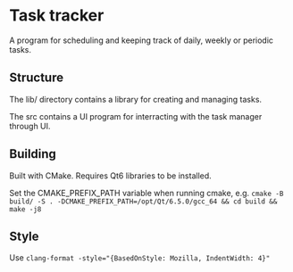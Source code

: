 # Task tracker

A program for scheduling and keeping track of daily, weekly or periodic tasks.

## Structure
The lib/ directory contains a library for creating and managing tasks.

The src contains a UI program for interracting with the task manager through UI.

## Building

Built with CMake. Requires Qt6 libraries to be installed.

Set the CMAKE\_PREFIX\_PATH variable when running cmake, e.g.
`cmake -B build/ -S . -DCMAKE_PREFIX_PATH=/opt/Qt/6.5.0/gcc_64 && cd build && make -j8`

## Style

Use `clang-format -style="{BasedOnStyle: Mozilla, IndentWidth: 4}"`

